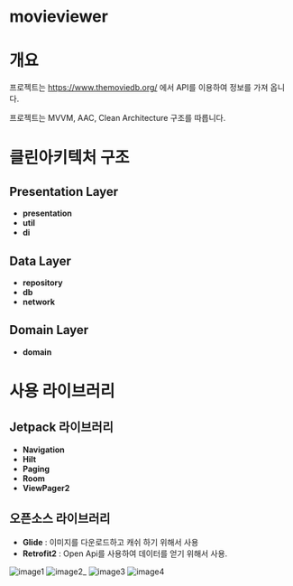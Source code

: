 # movieviewer

# 개요
프로젝트는 https://www.themoviedb.org/ 에서 API를 이용하여 정보를 가져 옵니다.

프로젝트는 MVVM, AAC, Clean Architecture 구조를 따릅니다.

 


# 클린아키텍처 구조 
## Presentation Layer 
- **presentation**
- **util**
- **di**

## Data Layer 
- **repository**
- **db** 
- **network** 

## Domain Layer 
- **domain**

# 사용 라이브러리 

## Jetpack 라이브러리 
- **Navigation**
- **Hilt** 
- **Paging** 
- **Room** 
- **ViewPager2**

## 오픈소스 라이브러리
- **Glide** : 이미지를 다운로드하고 캐쉬 하기 위해서 사용 
- **Retrofit2** : Open Api를 사용하여 데이터를 얻기 위해서 사용.


![image1](./image1.jpg)
![image2_](./image2_.jpg)
![image3](./image3.jpg)
![image4](./image4.jpg)
